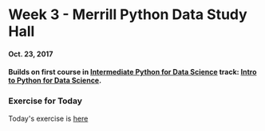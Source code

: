 # Week 3 - Merrill Python Data Study Hall
#### Oct. 23, 2017
#### Builds on first course in [Intermediate Python for Data Science](https://campus.datacamp.com/courses/intermediate-python-for-data-science) track: [Intro to Python for Data Science](https://www.datacamp.com/courses/intro-to-python-for-data-science).


### Exercise for Today

Today's exercise is [here](../../exercises/week-3/week-3-exercise.md)
